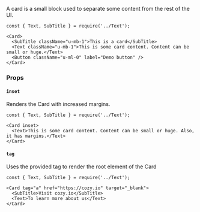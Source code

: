 A card is a small block used to separate some content from the rest of the UI.

```
const { Text, SubTitle } = require('../Text');

<Card>
  <SubTitle className="u-mb-1">This is a card</SubTitle>
  <Text className="u-mb-1">This is some card content. Content can be small or huge.</Text>
  <Button className="u-ml-0" label="Demo button" />
</Card>
```

### Props

#### `inset`

Renders the Card with increased margins.

```
const { Text, SubTitle } = require('../Text');

<Card inset>
  <Text>This is some card content. Content can be small or huge. Also, it has margins.</Text>
</Card>
```

#### `tag`

Uses the provided tag to render the root element of the Card

```
const { Text, SubTitle } = require('../Text');

<Card tag="a" href="https://cozy.io" target="_blank">
  <SubTitle>Visit cozy.io</SubTitle>
  <Text>To learn more about us</Text>
</Card>
```
